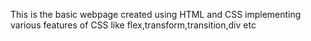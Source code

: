 This is the basic webpage created using HTML and CSS implementing various features of CSS like flex,transform,transition,div etc
